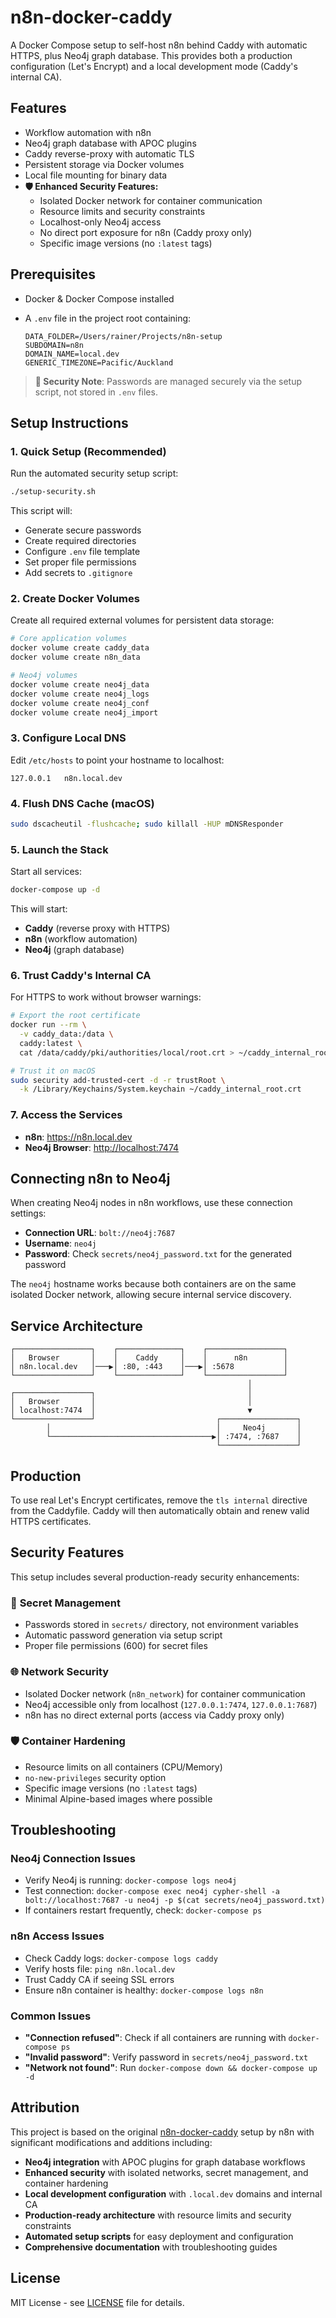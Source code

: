 # n8n-docker-caddy

A Docker Compose setup to self-host n8n behind Caddy with automatic HTTPS, plus Neo4j graph database. This provides both a production configuration (Let's Encrypt) and a local development mode (Caddy's internal CA).

## Features

- Workflow automation with n8n
- Neo4j graph database with APOC plugins
- Caddy reverse-proxy with automatic TLS
- Persistent storage via Docker volumes
- Local file mounting for binary data
- **🛡️ Enhanced Security Features:**
  - Isolated Docker network for container communication
  - Resource limits and security constraints
  - Localhost-only Neo4j access
  - No direct port exposure for n8n (Caddy proxy only)
  - Specific image versions (no `:latest` tags)

## Prerequisites

- Docker & Docker Compose installed
- A `.env` file in the project root containing:

  ```dotenv
  DATA_FOLDER=/Users/rainer/Projects/n8n-setup
  SUBDOMAIN=n8n
  DOMAIN_NAME=local.dev
  GENERIC_TIMEZONE=Pacific/Auckland
  ```

> **🔐 Security Note**: Passwords are managed securely via the setup script, not stored in `.env` files.

## Setup Instructions

### 1. Quick Setup (Recommended)

Run the automated security setup script:

```bash
./setup-security.sh
```

This script will:

- Generate secure passwords
- Create required directories
- Configure `.env` file template
- Set proper file permissions
- Add secrets to `.gitignore`

### 2. Create Docker Volumes

Create all required external volumes for persistent data storage:

```bash
# Core application volumes
docker volume create caddy_data
docker volume create n8n_data

# Neo4j volumes
docker volume create neo4j_data
docker volume create neo4j_logs
docker volume create neo4j_conf
docker volume create neo4j_import
```

### 3. Configure Local DNS

Edit `/etc/hosts` to point your hostname to localhost:

```text
127.0.0.1   n8n.local.dev
```

### 4. Flush DNS Cache (macOS)

```bash
sudo dscacheutil -flushcache; sudo killall -HUP mDNSResponder
```

### 5. Launch the Stack

Start all services:

```bash
docker-compose up -d
```

This will start:

- **Caddy** (reverse proxy with HTTPS)
- **n8n** (workflow automation)
- **Neo4j** (graph database)

### 6. Trust Caddy's Internal CA

For HTTPS to work without browser warnings:

```bash
# Export the root certificate
docker run --rm \
  -v caddy_data:/data \
  caddy:latest \
  cat /data/caddy/pki/authorities/local/root.crt > ~/caddy_internal_root.crt

# Trust it on macOS
sudo security add-trusted-cert -d -r trustRoot \
  -k /Library/Keychains/System.keychain ~/caddy_internal_root.crt
```

### 7. Access the Services

- **n8n**: <https://n8n.local.dev>
- **Neo4j Browser**: <http://localhost:7474>

## Connecting n8n to Neo4j

When creating Neo4j nodes in n8n workflows, use these connection settings:

- **Connection URL**: `bolt://neo4j:7687`
- **Username**: `neo4j`
- **Password**: Check `secrets/neo4j_password.txt` for the generated password

The `neo4j` hostname works because both containers are on the same isolated Docker network, allowing secure internal service discovery.

## Service Architecture

```text
┌─────────────────┐    ┌──────────────┐    ┌─────────────────┐
│   Browser       │    │    Caddy     │    │      n8n        │
│ n8n.local.dev   │───▶│ :80, :443    │───▶│ :5678           │
└─────────────────┘    └──────────────┘    └─────────────────┘
                                                     │
┌─────────────────┐                                  │
│   Browser       │                                  │
│ localhost:7474  │                                  ▼
└─────────────────┘                           ┌─────────────────┐
        │                                     │     Neo4j       │
        └────────────────────────────────────▶│ :7474, :7687    │
                                              └─────────────────┘
```

## Production

To use real Let's Encrypt certificates, remove the `tls internal` directive from the Caddyfile. Caddy will then automatically obtain and renew valid HTTPS certificates.

## Security Features

This setup includes several production-ready security enhancements:

### 🔐 **Secret Management**

- Passwords stored in `secrets/` directory, not environment variables
- Automatic password generation via setup script
- Proper file permissions (600) for secret files

### 🌐 **Network Security**

- Isolated Docker network (`n8n_network`) for container communication
- Neo4j accessible only from localhost (`127.0.0.1:7474`, `127.0.0.1:7687`)
- n8n has no direct external ports (access via Caddy proxy only)

### 🛡️ **Container Hardening**

- Resource limits on all containers (CPU/Memory)
- `no-new-privileges` security option
- Specific image versions (no `:latest` tags)
- Minimal Alpine-based images where possible

## Troubleshooting

### Neo4j Connection Issues

- Verify Neo4j is running: `docker-compose logs neo4j`
- Test connection: `docker-compose exec neo4j cypher-shell -a bolt://localhost:7687 -u neo4j -p $(cat secrets/neo4j_password.txt)`
- If containers restart frequently, check: `docker-compose ps`

### n8n Access Issues

- Check Caddy logs: `docker-compose logs caddy`
- Verify hosts file: `ping n8n.local.dev`
- Trust Caddy CA if seeing SSL errors
- Ensure n8n container is healthy: `docker-compose logs n8n`

### Common Issues

- **"Connection refused"**: Check if all containers are running with `docker-compose ps`
- **"Invalid password"**: Verify password in `secrets/neo4j_password.txt`
- **"Network not found"**: Run `docker-compose down && docker-compose up -d`

## Attribution

This project is based on the original [n8n-docker-caddy](https://github.com/n8n-io/n8n-docker-caddy) setup by n8n with significant modifications and additions including:

- **Neo4j integration** with APOC plugins for graph database workflows
- **Enhanced security** with isolated networks, secret management, and container hardening
- **Local development configuration** with `.local.dev` domains and internal CA
- **Production-ready architecture** with resource limits and security constraints
- **Automated setup scripts** for easy deployment and configuration
- **Comprehensive documentation** with troubleshooting guides

## License

MIT License - see [LICENSE](LICENSE) file for details.
